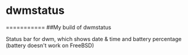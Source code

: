 # dwmstatus
===========
##My build of dwmstatus

Status bar for dwm, which shows date & time and battery percentage (battery doesn't work on FreeBSD)
